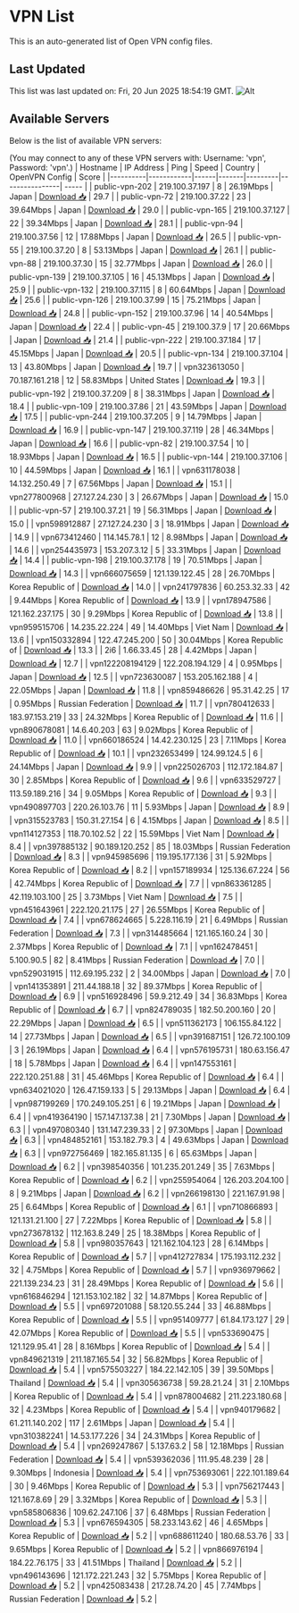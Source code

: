 # VPN List

This is an auto-generated list of Open VPN config files.

## Last Updated

This list was last updated on: Fri, 20 Jun 2025 18:54:19 GMT.
![Alt](https://repobeats.axiom.co/api/embed/186b98318ef1479477931607c1ad7d823f12451f.svg "Repobeats analytics image")

## Available Servers

Below is the list of available VPN servers:

(You may connect to any of these VPN servers with: Username: 'vpn', Password: 'vpn'.)
| Hostname | IP Address | Ping | Speed | Country | OpenVPN Config | Score |
|----------|------------|------|-------|---------|----------------| ----- |
| public-vpn-202 | 219.100.37.197 | 8 | 26.19Mbps | Japan | [Download 📥](./configs/server_0_JP.ovpn) | 29.7 |
| public-vpn-72 | 219.100.37.22 | 23 | 39.64Mbps | Japan | [Download 📥](./configs/server_1_JP.ovpn) | 29.0 |
| public-vpn-165 | 219.100.37.127 | 22 | 39.34Mbps | Japan | [Download 📥](./configs/server_2_JP.ovpn) | 28.1 |
| public-vpn-94 | 219.100.37.56 | 12 | 17.88Mbps | Japan | [Download 📥](./configs/server_3_JP.ovpn) | 26.5 |
| public-vpn-55 | 219.100.37.20 | 8 | 53.13Mbps | Japan | [Download 📥](./configs/server_4_JP.ovpn) | 26.1 |
| public-vpn-88 | 219.100.37.30 | 15 | 32.77Mbps | Japan | [Download 📥](./configs/server_5_JP.ovpn) | 26.0 |
| public-vpn-139 | 219.100.37.105 | 16 | 45.13Mbps | Japan | [Download 📥](./configs/server_6_JP.ovpn) | 25.9 |
| public-vpn-132 | 219.100.37.115 | 8 | 60.64Mbps | Japan | [Download 📥](./configs/server_7_JP.ovpn) | 25.6 |
| public-vpn-126 | 219.100.37.99 | 15 | 75.21Mbps | Japan | [Download 📥](./configs/server_8_JP.ovpn) | 24.8 |
| public-vpn-152 | 219.100.37.96 | 14 | 40.54Mbps | Japan | [Download 📥](./configs/server_9_JP.ovpn) | 22.4 |
| public-vpn-45 | 219.100.37.9 | 17 | 20.66Mbps | Japan | [Download 📥](./configs/server_10_JP.ovpn) | 21.4 |
| public-vpn-222 | 219.100.37.184 | 17 | 45.15Mbps | Japan | [Download 📥](./configs/server_11_JP.ovpn) | 20.5 |
| public-vpn-134 | 219.100.37.104 | 13 | 43.80Mbps | Japan | [Download 📥](./configs/server_12_JP.ovpn) | 19.7 |
| vpn323613050 | 70.187.161.218 | 12 | 58.83Mbps | United States | [Download 📥](./configs/server_13_US.ovpn) | 19.3 |
| public-vpn-192 | 219.100.37.209 | 8 | 38.31Mbps | Japan | [Download 📥](./configs/server_14_JP.ovpn) | 18.4 |
| public-vpn-109 | 219.100.37.86 | 21 | 43.59Mbps | Japan | [Download 📥](./configs/server_15_JP.ovpn) | 17.5 |
| public-vpn-244 | 219.100.37.205 | 9 | 14.79Mbps | Japan | [Download 📥](./configs/server_16_JP.ovpn) | 16.9 |
| public-vpn-147 | 219.100.37.119 | 28 | 46.34Mbps | Japan | [Download 📥](./configs/server_17_JP.ovpn) | 16.6 |
| public-vpn-82 | 219.100.37.54 | 10 | 18.93Mbps | Japan | [Download 📥](./configs/server_18_JP.ovpn) | 16.5 |
| public-vpn-144 | 219.100.37.106 | 10 | 44.59Mbps | Japan | [Download 📥](./configs/server_19_JP.ovpn) | 16.1 |
| vpn631178038 | 14.132.250.49 | 7 | 67.56Mbps | Japan | [Download 📥](./configs/server_20_JP.ovpn) | 15.1 |
| vpn277800968 | 27.127.24.230 | 3 | 26.67Mbps | Japan | [Download 📥](./configs/server_21_JP.ovpn) | 15.0 |
| public-vpn-57 | 219.100.37.21 | 19 | 56.31Mbps | Japan | [Download 📥](./configs/server_22_JP.ovpn) | 15.0 |
| vpn598912887 | 27.127.24.230 | 3 | 18.91Mbps | Japan | [Download 📥](./configs/server_23_JP.ovpn) | 14.9 |
| vpn673412460 | 114.145.78.1 | 12 | 8.98Mbps | Japan | [Download 📥](./configs/server_24_JP.ovpn) | 14.6 |
| vpn254435973 | 153.207.3.12 | 5 | 33.31Mbps | Japan | [Download 📥](./configs/server_25_JP.ovpn) | 14.4 |
| public-vpn-198 | 219.100.37.178 | 19 | 70.51Mbps | Japan | [Download 📥](./configs/server_26_JP.ovpn) | 14.3 |
| vpn666075659 | 121.139.122.45 | 28 | 26.70Mbps | Korea Republic of | [Download 📥](./configs/server_27_KR.ovpn) | 14.0 |
| vpn241797836 | 60.253.32.33 | 42 | 9.44Mbps | Korea Republic of | [Download 📥](./configs/server_28_KR.ovpn) | 13.9 |
| vpn178947586 | 121.162.237.175 | 30 | 9.29Mbps | Korea Republic of | [Download 📥](./configs/server_29_KR.ovpn) | 13.8 |
| vpn959515706 | 14.235.22.224 | 49 | 14.40Mbps | Viet Nam | [Download 📥](./configs/server_30_VN.ovpn) | 13.6 |
| vpn150332894 | 122.47.245.200 | 50 | 30.04Mbps | Korea Republic of | [Download 📥](./configs/server_31_KR.ovpn) | 13.3 |
| 2i6 | 1.66.33.45 | 28 | 4.42Mbps | Japan | [Download 📥](./configs/server_32_JP.ovpn) | 12.7 |
| vpn122208194129 | 122.208.194.129 | 4 | 0.95Mbps | Japan | [Download 📥](./configs/server_33_JP.ovpn) | 12.5 |
| vpn723630087 | 153.205.162.188 | 4 | 22.05Mbps | Japan | [Download 📥](./configs/server_34_JP.ovpn) | 11.8 |
| vpn859486626 | 95.31.42.25 | 17 | 0.95Mbps | Russian Federation | [Download 📥](./configs/server_35_RU.ovpn) | 11.7 |
| vpn780412633 | 183.97.153.219 | 33 | 24.32Mbps | Korea Republic of | [Download 📥](./configs/server_36_KR.ovpn) | 11.6 |
| vpn890678081 | 14.6.40.203 | 63 | 9.02Mbps | Korea Republic of | [Download 📥](./configs/server_37_KR.ovpn) | 11.0 |
| vpn660186524 | 14.42.230.125 | 23 | 7.11Mbps | Korea Republic of | [Download 📥](./configs/server_38_KR.ovpn) | 10.1 |
| vpn232653499 | 124.99.124.5 | 6 | 24.14Mbps | Japan | [Download 📥](./configs/server_39_JP.ovpn) | 9.9 |
| vpn225026703 | 112.172.184.87 | 30 | 2.85Mbps | Korea Republic of | [Download 📥](./configs/server_40_KR.ovpn) | 9.6 |
| vpn633529727 | 113.59.189.216 | 34 | 9.05Mbps | Korea Republic of | [Download 📥](./configs/server_41_KR.ovpn) | 9.3 |
| vpn490897703 | 220.26.103.76 | 11 | 5.93Mbps | Japan | [Download 📥](./configs/server_42_JP.ovpn) | 8.9 |
| vpn315523783 | 150.31.27.154 | 6 | 4.15Mbps | Japan | [Download 📥](./configs/server_43_JP.ovpn) | 8.5 |
| vpn114127353 | 118.70.102.52 | 22 | 15.59Mbps | Viet Nam | [Download 📥](./configs/server_44_VN.ovpn) | 8.4 |
| vpn397885132 | 90.189.120.252 | 85 | 18.03Mbps | Russian Federation | [Download 📥](./configs/server_45_RU.ovpn) | 8.3 |
| vpn945985696 | 119.195.177.136 | 31 | 5.92Mbps | Korea Republic of | [Download 📥](./configs/server_46_KR.ovpn) | 8.2 |
| vpn157189934 | 125.136.67.224 | 56 | 42.74Mbps | Korea Republic of | [Download 📥](./configs/server_47_KR.ovpn) | 7.7 |
| vpn863361285 | 42.119.103.100 | 25 | 3.73Mbps | Viet Nam | [Download 📥](./configs/server_48_VN.ovpn) | 7.5 |
| vpn451643961 | 222.120.21.175 | 27 | 26.55Mbps | Korea Republic of | [Download 📥](./configs/server_49_KR.ovpn) | 7.4 |
| vpn678624665 | 5.228.116.19 | 21 | 6.49Mbps | Russian Federation | [Download 📥](./configs/server_50_RU.ovpn) | 7.3 |
| vpn314485664 | 121.165.160.24 | 30 | 2.37Mbps | Korea Republic of | [Download 📥](./configs/server_51_KR.ovpn) | 7.1 |
| vpn162478451 | 5.100.90.5 | 82 | 8.41Mbps | Russian Federation | [Download 📥](./configs/server_52_RU.ovpn) | 7.0 |
| vpn529031915 | 112.69.195.232 | 2 | 34.00Mbps | Japan | [Download 📥](./configs/server_53_JP.ovpn) | 7.0 |
| vpn141353891 | 211.44.188.18 | 32 | 89.37Mbps | Korea Republic of | [Download 📥](./configs/server_54_KR.ovpn) | 6.9 |
| vpn516928496 | 59.9.212.49 | 34 | 36.83Mbps | Korea Republic of | [Download 📥](./configs/server_55_KR.ovpn) | 6.7 |
| vpn824789035 | 182.50.200.160 | 20 | 22.29Mbps | Japan | [Download 📥](./configs/server_56_JP.ovpn) | 6.5 |
| vpn511362173 | 106.155.84.122 | 14 | 27.73Mbps | Japan | [Download 📥](./configs/server_57_JP.ovpn) | 6.5 |
| vpn391687151 | 126.72.100.109 | 3 | 26.19Mbps | Japan | [Download 📥](./configs/server_58_JP.ovpn) | 6.4 |
| vpn576195731 | 180.63.156.47 | 18 | 5.78Mbps | Japan | [Download 📥](./configs/server_59_JP.ovpn) | 6.4 |
| vpn147553161 | 222.120.251.88 | 31 | 45.46Mbps | Korea Republic of | [Download 📥](./configs/server_60_KR.ovpn) | 6.4 |
| vpn634021020 | 126.47.159.133 | 5 | 29.13Mbps | Japan | [Download 📥](./configs/server_61_JP.ovpn) | 6.4 |
| vpn987199269 | 170.249.105.251 | 6 | 19.21Mbps | Japan | [Download 📥](./configs/server_62_JP.ovpn) | 6.4 |
| vpn419364190 | 157.147.137.38 | 21 | 7.30Mbps | Japan | [Download 📥](./configs/server_63_JP.ovpn) | 6.3 |
| vpn497080340 | 131.147.239.33 | 2 | 97.30Mbps | Japan | [Download 📥](./configs/server_64_JP.ovpn) | 6.3 |
| vpn484852161 | 153.182.79.3 | 4 | 49.63Mbps | Japan | [Download 📥](./configs/server_65_JP.ovpn) | 6.3 |
| vpn972756469 | 182.165.81.135 | 6 | 65.63Mbps | Japan | [Download 📥](./configs/server_66_JP.ovpn) | 6.2 |
| vpn398540356 | 101.235.201.249 | 35 | 7.63Mbps | Korea Republic of | [Download 📥](./configs/server_67_KR.ovpn) | 6.2 |
| vpn255954064 | 126.203.204.100 | 8 | 9.21Mbps | Japan | [Download 📥](./configs/server_68_JP.ovpn) | 6.2 |
| vpn266198130 | 221.167.91.98 | 25 | 6.64Mbps | Korea Republic of | [Download 📥](./configs/server_69_KR.ovpn) | 6.1 |
| vpn710866893 | 121.131.21.100 | 27 | 7.22Mbps | Korea Republic of | [Download 📥](./configs/server_70_KR.ovpn) | 5.8 |
| vpn273678132 | 112.163.8.249 | 25 | 18.38Mbps | Korea Republic of | [Download 📥](./configs/server_71_KR.ovpn) | 5.8 |
| vpn980357643 | 121.162.104.123 | 28 | 6.14Mbps | Korea Republic of | [Download 📥](./configs/server_72_KR.ovpn) | 5.7 |
| vpn412727834 | 175.193.112.232 | 32 | 4.75Mbps | Korea Republic of | [Download 📥](./configs/server_73_KR.ovpn) | 5.7 |
| vpn936979662 | 221.139.234.23 | 31 | 28.49Mbps | Korea Republic of | [Download 📥](./configs/server_74_KR.ovpn) | 5.6 |
| vpn616846294 | 121.153.102.182 | 32 | 14.87Mbps | Korea Republic of | [Download 📥](./configs/server_75_KR.ovpn) | 5.5 |
| vpn697201088 | 58.120.55.244 | 33 | 46.88Mbps | Korea Republic of | [Download 📥](./configs/server_76_KR.ovpn) | 5.5 |
| vpn951409777 | 61.84.173.127 | 29 | 42.07Mbps | Korea Republic of | [Download 📥](./configs/server_77_KR.ovpn) | 5.5 |
| vpn533690475 | 121.129.95.41 | 28 | 8.16Mbps | Korea Republic of | [Download 📥](./configs/server_78_KR.ovpn) | 5.4 |
| vpn849621319 | 211.187.165.54 | 32 | 56.82Mbps | Korea Republic of | [Download 📥](./configs/server_79_KR.ovpn) | 5.4 |
| vpn575503227 | 184.22.142.105 | 39 | 39.50Mbps | Thailand | [Download 📥](./configs/server_80_TH.ovpn) | 5.4 |
| vpn305636738 | 59.28.21.24 | 31 | 2.10Mbps | Korea Republic of | [Download 📥](./configs/server_81_KR.ovpn) | 5.4 |
| vpn878004682 | 211.223.180.68 | 32 | 4.23Mbps | Korea Republic of | [Download 📥](./configs/server_82_KR.ovpn) | 5.4 |
| vpn940179682 | 61.211.140.202 | 117 | 2.61Mbps | Japan | [Download 📥](./configs/server_83_JP.ovpn) | 5.4 |
| vpn310382241 | 14.53.177.226 | 34 | 24.31Mbps | Korea Republic of | [Download 📥](./configs/server_84_KR.ovpn) | 5.4 |
| vpn269247867 | 5.137.63.2 | 58 | 12.18Mbps | Russian Federation | [Download 📥](./configs/server_85_RU.ovpn) | 5.4 |
| vpn539362036 | 111.95.48.239 | 28 | 9.30Mbps | Indonesia | [Download 📥](./configs/server_86_ID.ovpn) | 5.4 |
| vpn753693061 | 222.101.189.64 | 30 | 9.46Mbps | Korea Republic of | [Download 📥](./configs/server_87_KR.ovpn) | 5.3 |
| vpn756217443 | 121.167.8.69 | 29 | 3.32Mbps | Korea Republic of | [Download 📥](./configs/server_88_KR.ovpn) | 5.3 |
| vpn585806836 | 109.62.247.106 | 37 | 6.48Mbps | Russian Federation | [Download 📥](./configs/server_89_RU.ovpn) | 5.3 |
| vpn676594305 | 58.233.143.62 | 46 | 4.65Mbps | Korea Republic of | [Download 📥](./configs/server_90_KR.ovpn) | 5.2 |
| vpn688611240 | 180.68.53.76 | 33 | 9.65Mbps | Korea Republic of | [Download 📥](./configs/server_91_KR.ovpn) | 5.2 |
| vpn866976194 | 184.22.76.175 | 33 | 41.51Mbps | Thailand | [Download 📥](./configs/server_92_TH.ovpn) | 5.2 |
| vpn496143696 | 121.172.221.243 | 32 | 5.75Mbps | Korea Republic of | [Download 📥](./configs/server_93_KR.ovpn) | 5.2 |
| vpn425083438 | 217.28.74.20 | 45 | 7.74Mbps | Russian Federation | [Download 📥](./configs/server_94_RU.ovpn) | 5.2 |
